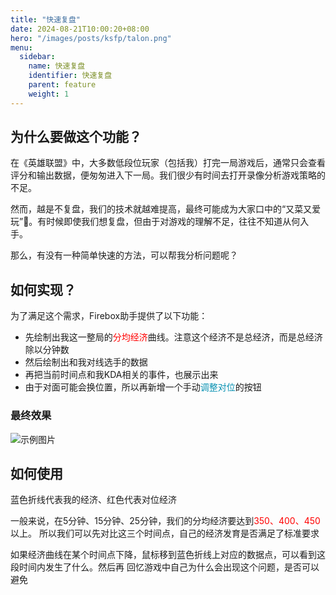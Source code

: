 ```yaml
---
title: "快速复盘"
date: 2024-08-21T10:00:20+08:00
hero: "/images/posts/ksfp/talon.png"
menu:
  sidebar:
    name: 快速复盘
    identifier: 快速复盘
    parent: feature
    weight: 1
---
```

## 为什么要做这个功能？

在《英雄联盟》中，大多数低段位玩家（包括我）打完一局游戏后，通常只会查看评分和输出数据，便匆匆进入下一局。我们很少有时间去打开录像分析游戏策略的不足。

然而，越是不复盘，我们的技术就越难提高，最终可能成为大家口中的“又菜又爱玩”🐶。有时候即使我们想复盘，但由于对游戏的理解不足，往往不知道从何入手。

那么，有没有一种简单快速的方法，可以帮我分析问题呢？

## 如何实现？
为了满足这个需求，Firebox助手提供了以下功能：

- 先绘制出我这一整局的<span style="color: red; ">分均经济</span>曲线。注意这个经济不是总经济，而是总经济除以分钟数
- 然后绘制出和我对线选手的数据
- 再把当前时间点和我KDA相关的事件，也展示出来
- 由于对面可能会换位置，所以再新增一个手动<span style="color: #0891b2; ">调整对位</span>的按钮 

### 最终效果

![示例图片](/images/posts/ksfp/ksfp.png "快速复盘")

## 如何使用
蓝色折线代表我的经济、红色代表对位经济

一般来说，在5分钟、15分钟、25分钟，我们的分均经济要达到<span style="color: red; ">350、400、450</span>以上。
所以我们可以先对比这三个时间点，自己的经济发育是否满足了标准要求

如果经济曲线在某个时间点下降，鼠标移到蓝色折线上对应的数据点，可以看到这段时间内发生了什么。然后再
回忆游戏中自己为什么会出现这个问题，是否可以避免

